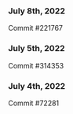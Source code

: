 ### July 8th, 2022

Commit #221767

### July 5th, 2022

Commit #314353


### July 4th, 2022

Commit #72281
